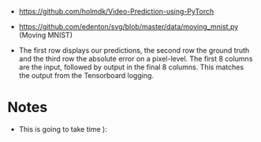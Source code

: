 - https://github.com/holmdk/Video-Prediction-using-PyTorch
-  https://github.com/edenton/svg/blob/master/data/moving_mnist.py (Moving MNIST)

- The first row displays our predictions, the second row the ground truth and the third row the absolute error on a pixel-level. The first 8 columns are the input, followed by output in the final 8 columns. This matches the output from the Tensorboard logging.

# Notes
- This is going to take time ):
